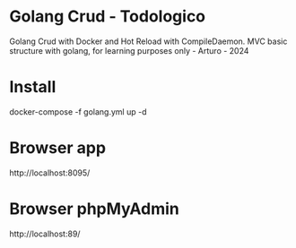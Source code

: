 # Golang Crud - Todologico
Golang Crud with Docker and Hot Reload with CompileDaemon.
 MVC basic structure with golang, for learning purposes only - Arturo - 2024

 # Install
 docker-compose -f golang.yml up -d

# Browser app
http://localhost:8095/

# Browser phpMyAdmin
http://localhost:89/
